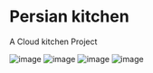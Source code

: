 # Persian kitchen

A Cloud kitchen Project

![image](https://user-images.githubusercontent.com/65189662/189633777-7dfee5b6-f15d-4d52-a4d6-f89ef8b79448.png)
![image](https://user-images.githubusercontent.com/65189662/189634003-3ad7fa0c-f2f5-4285-9c6a-9475cb773355.png)
![image](https://user-images.githubusercontent.com/65189662/189634096-5fb4492d-4e0d-444f-9265-f7e2e4510e69.png)
![image](https://user-images.githubusercontent.com/65189662/189634178-bf651b97-3079-4e6e-8c71-432f009b0fd0.png)
